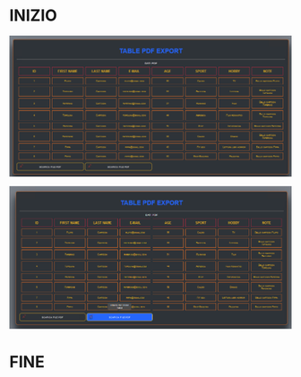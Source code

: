 # INIZIO

<p><img src="img/all/screen-shot-1.png" alt="Not Image" /></p>
<p><img src="img/all/screen-shot-2.png" alt="Not Image" /></p>

# FINE
